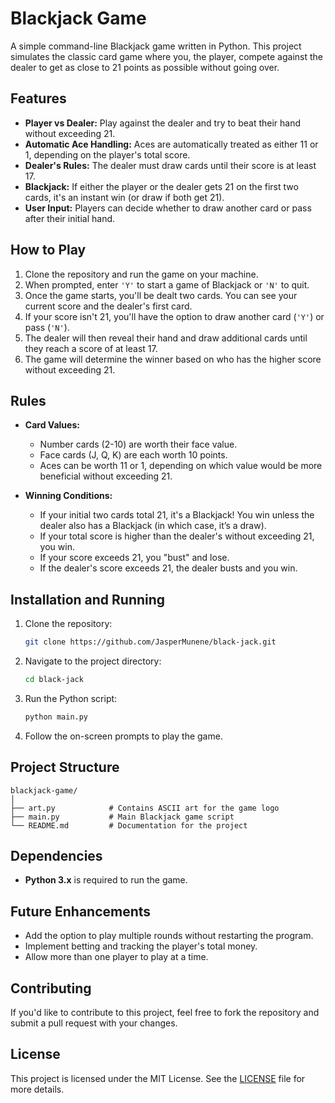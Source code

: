 
# Blackjack Game

A simple command-line Blackjack game written in Python. This project simulates the classic card game where you, the player, compete against the dealer to get as close to 21 points as possible without going over.

## Features
- **Player vs Dealer:** Play against the dealer and try to beat their hand without exceeding 21.
- **Automatic Ace Handling:** Aces are automatically treated as either 11 or 1, depending on the player's total score.
- **Dealer's Rules:** The dealer must draw cards until their score is at least 17.
- **Blackjack:** If either the player or the dealer gets 21 on the first two cards, it's an instant win (or draw if both get 21).
- **User Input:** Players can decide whether to draw another card or pass after their initial hand.

## How to Play

1. Clone the repository and run the game on your machine.
2. When prompted, enter `'Y'` to start a game of Blackjack or `'N'` to quit.
3. Once the game starts, you'll be dealt two cards. You can see your current score and the dealer's first card.
4. If your score isn't 21, you'll have the option to draw another card (`'Y'`) or pass (`'N'`).
5. The dealer will then reveal their hand and draw additional cards until they reach a score of at least 17.
6. The game will determine the winner based on who has the higher score without exceeding 21.

## Rules

- **Card Values:**
  - Number cards (2-10) are worth their face value.
  - Face cards (J, Q, K) are each worth 10 points.
  - Aces can be worth 11 or 1, depending on which value would be more beneficial without exceeding 21.

- **Winning Conditions:**
  - If your initial two cards total 21, it's a Blackjack! You win unless the dealer also has a Blackjack (in which case, it’s a draw).
  - If your total score is higher than the dealer's without exceeding 21, you win.
  - If your score exceeds 21, you "bust" and lose.
  - If the dealer's score exceeds 21, the dealer busts and you win.

## Installation and Running

1. Clone the repository:

   ```bash
   git clone https://github.com/JasperMunene/black-jack.git
   ```

2. Navigate to the project directory:

   ```bash
   cd black-jack
   ```

3. Run the Python script:

   ```bash
   python main.py
   ```

4. Follow the on-screen prompts to play the game.

## Project Structure

```
blackjack-game/
│
├── art.py            # Contains ASCII art for the game logo
├── main.py           # Main Blackjack game script
└── README.md         # Documentation for the project
```

## Dependencies

- **Python 3.x** is required to run the game.

## Future Enhancements

- Add the option to play multiple rounds without restarting the program.
- Implement betting and tracking the player's total money.
- Allow more than one player to play at a time.

## Contributing

If you'd like to contribute to this project, feel free to fork the repository and submit a pull request with your changes.

## License

This project is licensed under the MIT License. See the [LICENSE](LICENSE) file for more details.

